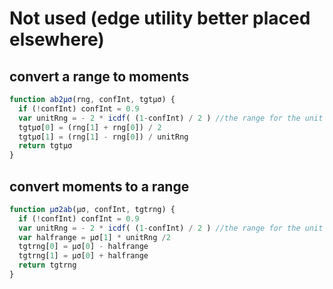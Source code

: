 # Not used (edge utility better placed elsewhere)

## convert a range to moments

```javascript
function ab2μσ(rng, confInt, tgtμσ) {
  if (!confInt) confInt = 0.9
  var unitRng = - 2 * icdf( (1-confInt) / 2 ) //the range for the unit norm dist
  tgtμσ[0] = (rng[1] + rng[0]) / 2
  tgtμσ[1] = (rng[1] - rng[0]) / unitRng
  return tgtμσ
}
```

## convert moments to a range

```javascript
function μσ2ab(μσ, confInt, tgtrng) {
  if (!confInt) confInt = 0.9
  var unitRng = - 2 * icdf( (1-confInt) / 2 ) //the range for the unit norm dist
  var halfrange = μσ[1] * unitRng /2
  tgtrng[0] = μσ[0] - halfrange
  tgtrng[1] = μσ[0] + halfrange
  return tgtrng
}
```
